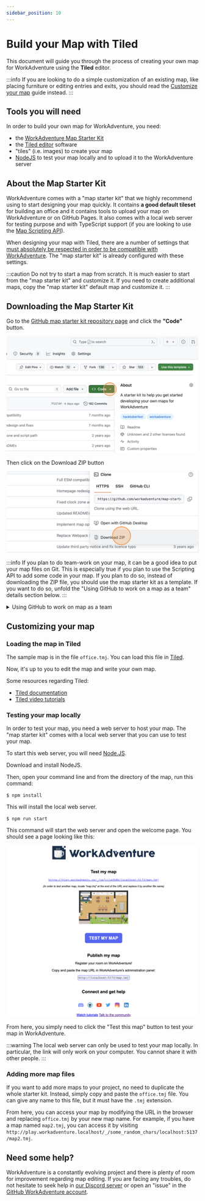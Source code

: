 ```yaml
---
sidebar_position: 10
---
```


# Build your Map with Tiled

This document will guide you through the process of creating your own map for WorkAdventure using the **Tiled** editor.

:::info
If you are looking to do a simple customization of an existing map, like placing furniture or editing entries and
exits, you should read the [Customize your map](../inline-editor/index.md) guide instead.
:::

## Tools you will need

In order to build your own map for WorkAdventure, you need:

- the [WorkAdventure Map Starter Kit](https://github.com/workadventure/map-starter-kit)
- the [Tiled editor](https://www.mapeditor.org/) software
- "tiles" (i.e. images) to create your map
- [NodeJS](https://nodejs.org/en/download) to test your map locally and to upload it to the WorkAdventure server

## About the Map Starter Kit

WorkAdventure comes with a "map starter kit" that we highly recommend using to start designing your map quickly.
It contains **a good default tileset** for building an office and it contains tools to upload your map on WorkAdventure
or on GitHub Pages. It also comes with a local web server for testing purpose and with
TypeScript support (if you are looking to use the [Map Scripting API](/developer/map-scripting/)).

When designing your map with Tiled, there are a number of settings that [must absolutely be respected in order to be 
compatible with WorkAdventure](wa-maps.md). The "map starter kit" is already configured with these settings.

:::caution
Do not try to start a map from scratch. It is much easier to start from the "map starter kit" and customize it.
If you need to create additional maps, copy the "map starter kit" default map and customize it.
:::

## Downloading the Map Starter Kit

Go to the [GitHub map starter kit repository page](https://github.com/workadventure/map-starter-kit) and click the **"Code"** button.

![Open the "code" button](../images/navigate_to_repo.png)

Then click on the Download ZIP button

![Click "download" button](../images/download_repo.png)

:::info
If you plan to do team-work on your map, it can be a good idea to put your map files on Git. This is especially true
if you plan to use the Scripting API to add some code in your map. If you plan to do so,
instead of downloading the ZIP file, you should use the map starter kit as a template.
If you want to do so, unfold the "Using GitHub to work on a map as a team" details section below.
:::

<details>
  <summary>Using GitHub to work on map as a team</summary>
  <div>

Start by [creating a GitHub account](https://github.com/join) if you don't already have one.

Then, go to the [GitHub map starter kit repository page](https://github.com/workadventure/map-starter-kit) and click the **"Use this template"** button.

![The "Use this template" button](../images/use_this_template.png)

You will be prompted to enter a repository name for your map.

![The "create a new repository" page](../images/create_repo.png)

  </div>
</details>

## Customizing your map

### Loading the map in Tiled

The sample map is in the file `office.tmj`. You can load this file in [Tiled](https://www.mapeditor.org/).

Now, it's up to you to edit the map and write your own map.

Some resources regarding Tiled:

- [Tiled documentation](https://doc.mapeditor.org/en/stable/manual/introduction/)
- [Tiled video tutorials](https://www.gamefromscratch.com/post/2015/10/14/Tiled-Map-Editor-Tutorial-Series.aspx)

### Testing your map locally

In order to test your map, you need a web server to host your map. The "map starter kit" comes with a local web server that you can use to test your map.

To start this web server, you will need [Node.JS](https://nodejs.org/download/).

Download and install NodeJS.

Then, open your command line and from the directory of the map, run this command:

    $ npm install

This will install the local web server.

    $ npm run start

This command will start the web server and open the welcome page. You should see a page looking like this:

![The welcome page of the "map start kit"](../images/starter_kit_start_screen_gh_pages.png)

From here, you simply need to click the "Test this map" button to test your map in WorkAdventure.

:::warning
The local web server can only be used to test your map locally. In particular, the link will only work on your computer. You cannot share it with other people.
:::

### Adding more map files

If you want to add more maps to your project, no need to duplicate the whole starter kit.
Instead, simply copy and paste the `office.tmj` file. You can give any name to this file, but it must have the `.tmj` extension.

From here, you can access your map by modifying the URL in the browser and replacing `office.tmj` by your new map name.
For example, if you have a map named `map2.tmj`, you can access it by visiting `http://play.workadventure.localhost/_/some_random_chars/localhost:5137/map2.tmj`.

## Need some help?

WorkAdventure is a constantly evolving project and there is plenty of room for improvement regarding map editing.
If you are facing any troubles, do not hesitate to seek help in [our Discord server](https://discord.gg/G6Xh9ZM9aR) or open an "issue" in the [GitHub WorkAdventure account](https://github.com/thecodingmachine/workadventure/issues).
